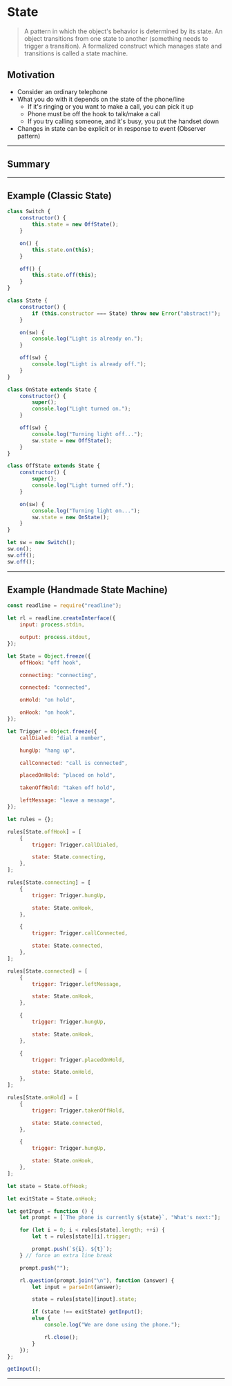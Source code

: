 # State

> A pattern in which the object's behavior is determined by its state. An object transitions from one state to another (something needs to trigger a transition).
> A formalized construct which manages state and transitions is called a state machine.

## Motivation

- Consider an ordinary telephone
- What you do with it depends on the state of the phone/line
  - If it's ringing or you want to make a call, you can pick it up
  - Phone must be off the hook to talk/make a call
  - If you try calling someone, and it's busy, you put the handset down
- Changes in state can be explicit or in response to event (Observer pattern)

---

## Summary

---

## Example (Classic State)

```js
class Switch {
	constructor() {
		this.state = new OffState();
	}

	on() {
		this.state.on(this);
	}

	off() {
		this.state.off(this);
	}
}

class State {
	constructor() {
		if (this.constructor === State) throw new Error("abstract!");
	}

	on(sw) {
		console.log("Light is already on.");
	}

	off(sw) {
		console.log("Light is already off.");
	}
}

class OnState extends State {
	constructor() {
		super();
		console.log("Light turned on.");
	}

	off(sw) {
		console.log("Turning light off...");
		sw.state = new OffState();
	}
}

class OffState extends State {
	constructor() {
		super();
		console.log("Light turned off.");
	}

	on(sw) {
		console.log("Turning light on...");
		sw.state = new OnState();
	}
}

let sw = new Switch();
sw.on();
sw.off();
sw.off();
```

---

## Example (Handmade State Machine)

```js
const readline = require("readline");

let rl = readline.createInterface({
	input: process.stdin,

	output: process.stdout,
});

let State = Object.freeze({
	offHook: "off hook",

	connecting: "connecting",

	connected: "connected",

	onHold: "on hold",

	onHook: "on hook",
});

let Trigger = Object.freeze({
	callDialed: "dial a number",

	hungUp: "hang up",

	callConnected: "call is connected",

	placedOnHold: "placed on hold",

	takenOffHold: "taken off hold",

	leftMessage: "leave a message",
});

let rules = {};

rules[State.offHook] = [
	{
		trigger: Trigger.callDialed,

		state: State.connecting,
	},
];

rules[State.connecting] = [
	{
		trigger: Trigger.hungUp,

		state: State.onHook,
	},

	{
		trigger: Trigger.callConnected,

		state: State.connected,
	},
];

rules[State.connected] = [
	{
		trigger: Trigger.leftMessage,

		state: State.onHook,
	},

	{
		trigger: Trigger.hungUp,

		state: State.onHook,
	},

	{
		trigger: Trigger.placedOnHold,

		state: State.onHold,
	},
];

rules[State.onHold] = [
	{
		trigger: Trigger.takenOffHold,

		state: State.connected,
	},

	{
		trigger: Trigger.hungUp,

		state: State.onHook,
	},
];

let state = State.offHook;

let exitState = State.onHook;

let getInput = function () {
	let prompt = [`The phone is currently ${state}`, "What's next:"];

	for (let i = 0; i < rules[state].length; ++i) {
		let t = rules[state][i].trigger;

		prompt.push(`${i}. ${t}`);
	} // force an extra line break

	prompt.push("");

	rl.question(prompt.join("\n"), function (answer) {
		let input = parseInt(answer);

		state = rules[state][input].state;

		if (state !== exitState) getInput();
		else {
			console.log("We are done using the phone.");

			rl.close();
		}
	});
};

getInput();
```

---
